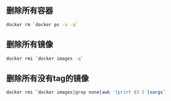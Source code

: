 
## 删除所有容器

```sh
docker rm `docker ps -a -q`
```

## 删除所有镜像

```sh
docker rmi `docker images -q`
```

## 删除所有没有tag的镜像

```sh
docker rmi `docker images|grep none|awk '{print $3 }'|xargs`
```